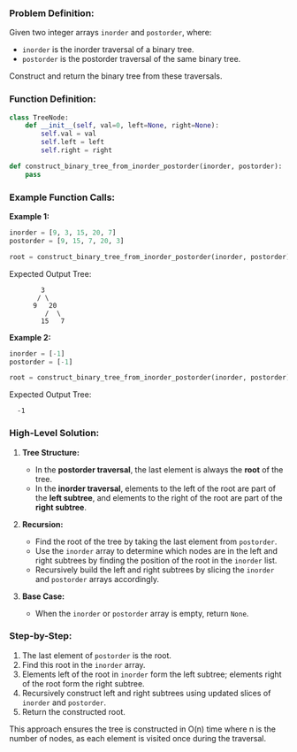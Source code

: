 ### Problem Definition:
Given two integer arrays `inorder` and `postorder`, where:
- `inorder` is the inorder traversal of a binary tree.
- `postorder` is the postorder traversal of the same binary tree.

Construct and return the binary tree from these traversals.

### Function Definition:
```python
class TreeNode:
    def __init__(self, val=0, left=None, right=None):
        self.val = val
        self.left = left
        self.right = right

def construct_binary_tree_from_inorder_postorder(inorder, postorder):
    pass
```

### Example Function Calls:

**Example 1:**
```python
inorder = [9, 3, 15, 20, 7]
postorder = [9, 15, 7, 20, 3]

root = construct_binary_tree_from_inorder_postorder(inorder, postorder)
```
Expected Output Tree:
```
        3
       / \
      9   20
         /  \
        15   7
```

**Example 2:**
```python
inorder = [-1]
postorder = [-1]

root = construct_binary_tree_from_inorder_postorder(inorder, postorder)
```
Expected Output Tree:
```
  -1
```

### High-Level Solution:

1. **Tree Structure:**
   - In the **postorder traversal**, the last element is always the **root** of the tree.
   - In the **inorder traversal**, elements to the left of the root are part of the **left subtree**, and elements to the right of the root are part of the **right subtree**.

2. **Recursion:**
   - Find the root of the tree by taking the last element from `postorder`.
   - Use the `inorder` array to determine which nodes are in the left and right subtrees by finding the position of the root in the `inorder` list.
   - Recursively build the left and right subtrees by slicing the `inorder` and `postorder` arrays accordingly.

3. **Base Case:**
   - When the `inorder` or `postorder` array is empty, return `None`.

### Step-by-Step:
1. The last element of `postorder` is the root.
2. Find this root in the `inorder` array.
3. Elements left of the root in `inorder` form the left subtree; elements right of the root form the right subtree.
4. Recursively construct left and right subtrees using updated slices of `inorder` and `postorder`.
5. Return the constructed root.

This approach ensures the tree is constructed in O(n) time where n is the number of nodes, as each element is visited once during the traversal.